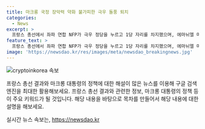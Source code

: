 ```yaml
---
title: 마크롱 국정 장악력 약화 불가피한 극우 돌풍 퇴치
categories:
  - News
excerpt: >
  프랑스 총선에서 좌파 연합 NFP가 극우 정당을 누르고 1당 자리를 차지했으며, 에마뉘엘 마크롱 대통령의 정책이 무산 위기에 처했다. 투표 결과로 인해 의회에서 과반 정당이 없는 헝 의회가 예고되고, 정치적 불확실성이 늘어날 것으로 예상된다. 프랑스는 공공 지출이 늘어나고 재무적 어려움을 겪는 상황이지만, 마크롱 대통령의 권력은 의회로 이동하면서 레임덕에 직면하게 될 것으로 보인다. 영국 텔레그래프는 프랑스 정치권이 더 큰 불확실성의 소용돌이 속으로 빨려 들어가게 됐다고 평가했다. CNN은 마크롱의 도박이 극우의 권력 장악을 막았으나 프랑스를 혼란으로 빠트렸다고 보도했다.
feature_text: >
  프랑스 총선에서 좌파 연합 NFP가 극우 정당을 누르고 1당 자리를 차지했으며, 에마뉘엘 마크롱 대통령의 정책이 무산 위기에 처했다. 투표 결과로 인해 의회에서 과반 정당이 없는 헝 의회가 예고되고, 정치적 불확실성이 늘어날 것으로 예상된다. 프랑스는 공공 지출이 늘어나고 재무적 어려움을 겪는 상황이지만, 마크롱 대통령의 권력은 의회로 이동하면서 레임덕에 직면하게 될 것으로 보인다. 영국 텔레그래프는 프랑스 정치권이 더 큰 불확실성의 소용돌이 속으로 빨려 들어가게 됐다고 평가했다. CNN은 마크롱의 도박이 극우의 권력 장악을 막았으나 프랑스를 혼란으로 빠트렸다고 보도했다.
image: 'https://newsdao.kr/res/images/meta/newsdao_breakingnews.jpg'
---
```


<p><img src="https://newsdao.kr/res/images/meta/newsdao_breakingnews.jpg" alt="cryptoinkorea 속보" /></p>

<p>프랑스 총선 결과와 마크롱 대통령의 정책에 대한 해설이 많은 뉴스를 이용해 구글 검색 엔진을 최대한 활용해보세요. 프랑스 총선 결과와 관련한 정보, 마크롱 대통령의 정책 등이 주요 키워드가 될 것입니다. 해당 내용을 바탕으로 목차를 만들어서 해당 내용에 대한 설명을 해보세요.</p>
실시간 뉴스 속보는, <a href="https://newsdao.kr" rel="dofollow">https://newsdao.kr</a>


